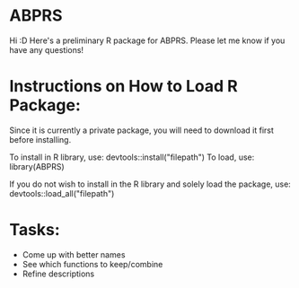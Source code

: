 # ABPRS
Hi :D Here's a preliminary R package for ABPRS. Please let me know if you have any questions!

# Instructions on How to Load R Package:
Since it is currently a private package, you will need to download it first before installing. 

To install in R library, use:
devtools::install("filepath")
To load, use:
library(ABPRS)

If you do not wish to install in the R library and solely load the package, use:
devtools::load_all("filepath")

# Tasks:
- Come up with better names
- See which functions to keep/combine
- Refine descriptions 
